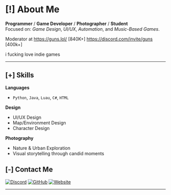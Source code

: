 # [!] About Me

**Programmer** / **Game Developer** / **Photographer** / **Student**  
Focused on: *Game Design*, *UI/UX*, *Automation*, and *Music-Based Games*.

Moderator at
https://guns.lol/ [840K+]
https://discord.com/invite/guns [400k+]

i fucking love indie games

---

## [+] Skills

**Languages**  
- `Python`, `Java`, `Luau`, `C#`, `HTML`

**Design**  
- UI/UX Design  
- Map/Environment Design  
- Character Design

**Photography**  
- Nature & Urban Exploration  
- Visual storytelling through candid moments

## [-] Contact Me

[![Discord](https://img.shields.io/badge/Discord-111111?style=flat&logo=discord&logoColor=white)](https://discord.com/users/1143740135964409867)
[![GitHub](https://img.shields.io/badge/GitHub-111111?style=flat&logo=github&logoColor=white)](https://github.com/Pearlessense)
[![Website](https://img.shields.io/badge/Website-111111?style=flat&logo=google-chrome&logoColor=white)](https://rhy.lol/)

---
